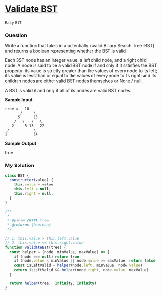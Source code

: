 # [Validate BST](https://www.algoexpert.io/questions/validate-bst)

`Easy` `BST`

### Question
Write a function that takes in a potentially invalid Binary Search Tree (BST) and returns a boolean representing whether the BST is valid.

Each BST node has an integer value, a left child node, and a right child node. A node is said to be a valid BST node if and only if it satisfies the BST property: its value is strictly greater than the values of every node to its left; its value is less than or equal to the values of every node to its right; and its children nodes are either valid BST nodes themselves or None / null.

A BST is valid if and only if all of its nodes are valid BST nodes.

**Sample Input**
```
tree =   10
       /     \
      5      15
    /   \   /   \
   2     5 13   22
 /           \
1            14
```

**Sample Output**

true

### My Solution
```js
class BST {
  constructor(value) {
    this.value = value;
    this.left = null;
    this.right = null;
  }
}

/**
 * 
 * @param {BST} tree
 * @returns {boolean}
 */

// 1. this.value > this.left.value
// 2. this.value <= this.right.value
function validateBst(tree) {
  const helper = (node, minValue, maxValue) => {
    if (node === null) return true
    if (node.value < minValue || node.value >= maxValue) return false
    const isLeftValid = helper(node.left, minValue, node.value)
    return isLeftValid && helper(node.right, node.value, maxValue)
  }

  return helper(tree, -Infinity, Infinity)
}
```

